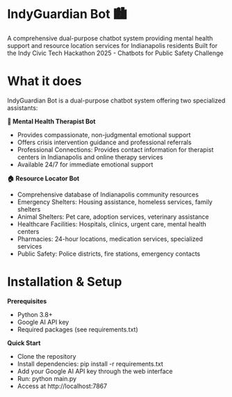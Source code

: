 # IndyGuardian Bot 🏙️
A comprehensive dual-purpose chatbot system providing mental health support and resource location services for Indianapolis residents
Built for the Indy Civic Tech Hackathon 2025 - Chatbots for Public Safety Challenge

# What it does
IndyGuardian Bot is a dual-purpose chatbot system offering two specialized assistants:

**🌸 Mental Health Therapist Bot**
- Provides compassionate, non-judgmental emotional support
- Offers crisis intervention guidance and professional referrals
- Professional Connections: Provides contact information for therapist centers in Indianapolis and online therapy services
- Available 24/7 for immediate emotional support
  
**🏠 Resource Locator Bot**
- Comprehensive database of Indianapolis community resources
- Emergency Shelters: Housing assistance, homeless services, family shelters
- Animal Shelters: Pet care, adoption services, veterinary assistance
- Healthcare Facilities: Hospitals, clinics, urgent care, mental health centers
- Pharmacies: 24-hour locations, medication services, specialized services
- Public Safety: Police districts, fire stations, emergency contacts

# Installation & Setup
**Prerequisites**
- Python 3.8+
- Google AI API key
- Required packages (see requirements.txt)
  
**Quick Start**
- Clone the repository
- Install dependencies: pip install -r requirements.txt
- Add your Google AI API key through the web interface
- Run: python main.py
- Access at http://localhost:7867
